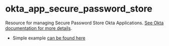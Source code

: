 # okta_app_secure_password_store

Resource for managing Secure Password Store Okta Applications. [See Okta documentation for more details](https://developer.okta.com/docs/api/resources/apps).

- Simple example [can be found here](./basic.tf)
